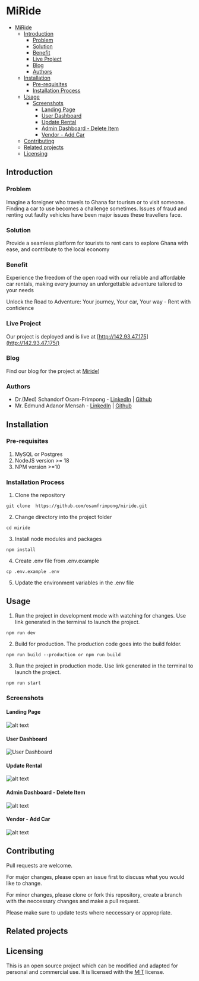 # MiRide
- [MiRide](#miride)
  - [Introduction](#introduction)
    - [Problem](#problem)
    - [Solution](#solution)
    - [Benefit](#benefit)
    - [Live Project](#live-project)
    - [Blog](#blog)
    - [Authors](#authors)
  - [Installation](#installation)
    - [Pre-requisites](#pre-requisites)
    - [Installation Process](#installation-process)
  - [Usage](#usage)
    - [Screenshots](#screenshots)
      - [Landing Page](#landing-page)
      - [User Dashboard](#user-dashboard)
      - [Update Rental](#update-rental)
      - [Admin Dashboard -  Delete Item](#admin-dashboard----delete-item)
      - [Vendor - Add Car](#vendor---add-car)
  - [Contributing](#contributing)
  - [Related projects](#related-projects)
  - [Licensing](#licensing)

## Introduction
### Problem
Imagine a foreigner who travels to Ghana for tourism or to visit someone. Finding a car to use becomes a challenge sometimes. Issues of fraud and renting out faulty vehicles have been major issues these travellers face.

### Solution
Provide a seamless platform for tourists to rent cars to explore Ghana with ease, and contribute to the local economy

### Benefit
Experience the freedom of the open road with our reliable and affordable car rentals, making every journey an unforgettable adventure tailored to your needs

Unlock the Road to Adventure: Your journey, Your car, Your way - Rent with confidence

### Live Project
Our project is deployed and is live at [http://142.93.47.175](http://142.93.47.175/)

### Blog
Find our blog for the project at [Miride](https://medium.com/@edmundmensah422/the-construction-of-miride-a-journey-8e9a5cc7b291))

### Authors
- Dr.(Med) Schandorf Osam-Frimpong - [LinkedIn]() | [Github](https://gitub.com/osamfrimpong)
- Mr. Edmund Adanor Mensah  - [LinkedIn](https://www.linkedin.com/in/edmund-mensah-2781861a8?utm_source=share&utm_campaign=share_via&utm_content=profile&utm_medium=ios_app) | [Github](https://github.com/mr-mensah)

## Installation
### Pre-requisites
1. MySQL or Postgres
2. NodeJS version >= 18
3. NPM version >=10

### Installation Process
1. Clone the repository
```
git clone  https://github.com/osamfrimpong/miride.git
```
2. Change directory into the project folder
```
cd miride
```
3. Install node modules and packages
```
npm install
```
4. Create .env file from .env.example
```
cp .env.example .env
```
5. Update the environment variables in the .env file


## Usage
1. Run the project in development mode with watching for changes. Use link generated in the terminal to launch the project.
```
npm run dev
```
2. Build for production. The production code goes into the build folder.
```
npm run build --production or npm run build
```
3. Run the project in production mode. Use link generated in the terminal to launch the project.
```
npm run start
```

### Screenshots
#### Landing Page
![alt text](readme_images/landing_page.png)
#### User Dashboard
![User Dashboard](readme_images/user_dashboard.png)

#### Update Rental
![alt text](readme_images/update_rental.png)

#### Admin Dashboard -  Delete Item
![alt text](readme_images/delete_category.png)

#### Vendor - Add Car
![alt text](readme_images/add_car.png)

## Contributing
Pull requests are welcome. 

For major changes, please open an issue first
to discuss what you would like to change.

For minor changes, please clone or fork this repository, create a branch with the neccessary changes and make a pull request.

Please make sure to update tests where neccessary or appropriate.

## Related projects

## Licensing
This is an open source project which can be modified and adapted for personal and commercial use. It is licensed with the [MIT](https://choosealicense.com/licenses/mit/) license.
